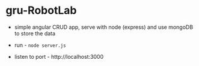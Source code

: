 # gru-RobotLab
- simple angular CRUD app, serve with node (express) and use mongoDB to store the data

- run - `node server.js`

- listen to port - http://localhost:3000

